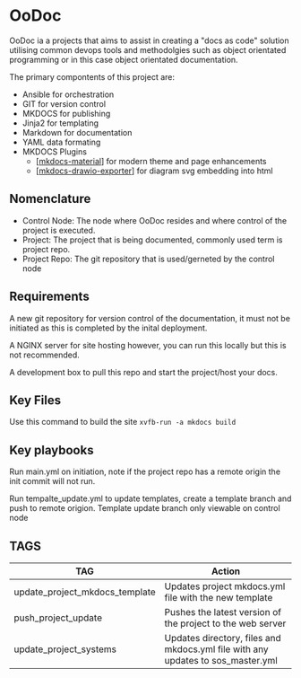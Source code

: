 # OoDoc

OoDoc ia a projects that aims to assist in creating a "docs as code" solution utilising common devops tools and methodolgies such as object orientated programming or in this case object orientated documentation.

The primary compontents of this project are:

- Ansible for orchestration
- GIT for version control
- MKDOCS for publishing
- Jinja2 for templating
- Markdown for documentation
- YAML data formating
- MKDOCS Plugins
  - [[mkdocs-material](https://squidfunk.github.io/mkdocs-material/)] for modern theme and page enhancements
  - [[mkdocs-drawio-exporter](https://github.com/LukeCarrier/mkdocs-drawio-exporter)] for diagram svg embedding into html

## Nomenclature

- Control Node: The node where OoDoc resides and where control of the project is executed.
- Project: The project that is being documented, commonly used term is project repo.
- Project Repo: The git repository that is used/gerneted by the control node

## Requirements

A new git repository for version control of the documentation, it must not be initiated as this is completed by the inital deployment. 

A NGINX server for site hosting however, you can run this locally but this is not recommended. 

A development box to pull this repo and start the project/host your docs. 


## Key Files



Use this command to build the site ``` xvfb-run -a mkdocs build ```


## Key playbooks

Run main.yml on initiation, note if the project repo has a remote origin the init commit will not run. 

Run tempalte_update.yml to update templates, create a template branch and push to remote origion. Template update branch only viewable on control node

## TAGS

| TAG | Action |
|-------|----------|
| update_project_mkdocs_template | Updates project mkdocs.yml file with the new template |
| push_project_update | Pushes the latest version of the project to the web server |
| update_project_systems | Updates directory, files and mkdocs.yml file with any updates to sos_master.yml |

